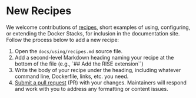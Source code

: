 # New Recipes

We welcome contributions of [recipes](../using/recipes.html), short examples of using, configuring, or extending the Docker Stacks, for inclusion in the documentation site. Follow the process below to add a new recipe:

1. Open the `docs/using/recipes.md` source file.
2. Add a second-level Markdown heading naming your recipe at the bottom of the file (e.g., `## Add the RISE extension``)
3. Write the body of your recipe under the heading, including whatever command line, Dockerfile, links, etc. you need.
4. [Submit a pull request](https://github.com/PointCloudLibrary/pcl/wiki/A-step-by-step-guide-on-preparing-and-submitting-a-pull-request) (PR) with your changes. Maintainers will respond and work with you to address any formatting or content issues.
